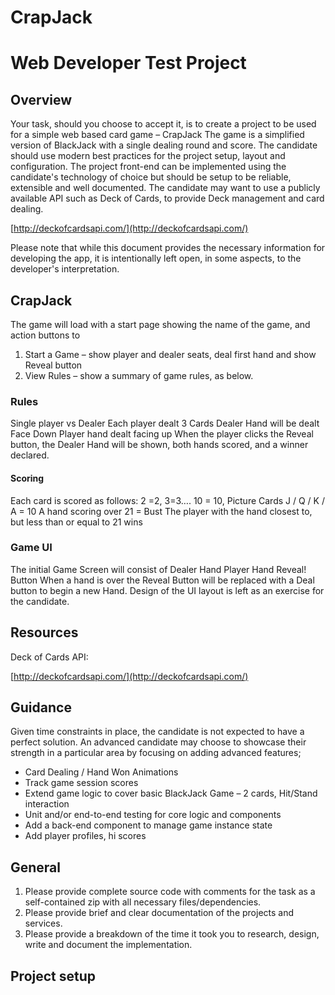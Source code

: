 # CrapJack

# Web Developer Test Project

## Overview

Your task, should you choose to accept it, is to create a project to be used for a simple web based card game – CrapJack
The game is a simplified version of BlackJack with a single dealing round and score.
The candidate should use modern best practices for the project setup, layout and configuration.
The project front-end can be implemented using the candidate&#39;s technology of choice but should be setup to be reliable, extensible and well documented.
The candidate may want to use a publicly available API such as Deck of Cards, to provide Deck management and card dealing.

[http://deckofcardsapi.com/](http://deckofcardsapi.com/)

Please note that while this document provides the necessary information for developing the app, it is intentionally left open, in some aspects, to the developer&#39;s interpretation.

## CrapJack

The game will load with a start page showing the name of the game, and action buttons to

1. Start a Game – show player and dealer seats, deal first hand and show Reveal button
2. View Rules – show a summary of game rules, as below.

### Rules

Single player vs Dealer
Each player dealt 3 Cards
Dealer Hand will be dealt Face Down
Player hand dealt facing up
When the player clicks the Reveal button, the Dealer Hand will be shown, both hands scored, and a winner declared.

#### Scoring

Each card is scored as follows:
2 =2, 3=3…. 10 = 10,
Picture Cards J / Q / K / A = 10
A hand scoring over 21 = Bust
The player with the hand closest to, but less than or equal to 21 wins

### Game UI

The initial Game Screen will consist of
Dealer Hand
Player Hand
Reveal! Button
When a hand is over the Reveal Button will be replaced with a Deal button to begin a new Hand.
Design of the UI layout is left as an exercise for the candidate.

## Resources

Deck of Cards API:

[http://deckofcardsapi.com/](http://deckofcardsapi.com/)

## Guidance

Given time constraints in place, the candidate is not expected to have a perfect solution.
An advanced candidate may choose to showcase their strength in a particular area by focusing on adding advanced features;

- Card Dealing / Hand Won Animations
- Track game session scores
- Extend game logic to cover basic BlackJack Game – 2 cards, Hit/Stand interaction
- Unit and/or end-to-end testing for core logic and components
- Add a back-end component to manage game instance state
- Add player profiles, hi scores

## General

1. Please provide complete source code with comments for the task as a self-contained zip with all necessary files/dependencies.
2. Please provide brief and clear documentation of the projects and services.
3. Please provide a breakdown of the time it took you to research, design, write and document the implementation.

## Project setup
